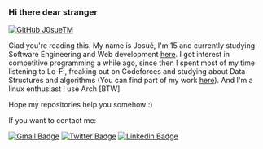 ### Hi there dear stranger

[![GitHub J0sueTM](https://img.shields.io/github/followers/j0sueTM?label=follow&style=social)](https://github.com/J0sueTM)

  Glad you're reading this. My name is Josué, I'm 15 and currently studying Software Engineering and Web development [here](https://etecfernandopolis.com.br/site/inicio/). I got interest in competitive programming a while ago, since then I spent most of my time listening to Lo-Fi, freaking out on Codeforces and studying about Data Structures and algorithms (You can find part of my work [here](https://github.com/J0sueTM/Competitive-Programming)). And I'm a linux enthusiast I use Arch [BTW]

Hope my repositories help you somehow :)

If you want to contact me:

[![Gmail Badge](https://img.shields.io/badge/-jteodomo@gmail.com-red?style=flat-square&logo=Gmail&logoColor=white&link=mailto:jteodomo@gmail.com)](mailto:jteodomo@gmail.com)
[![Twitter Badge](https://img.shields.io/badge/-@jozuteomo-blue?style=flat-square&labelColor=blue&logo=twitter&logoColor=white&link=https://twitter.com/jozuteomo)](https://twitter.com/jozuteomo)
[![Linkedin Badge](https://img.shields.io/badge/-Linkedin-blue?style=flat-square&logo=Linkedin&logoColor=white&link=https://www.linkedin.com/in/josué-teodoro-moreira-5998ab1a2/)](https://www.linkedin.com/in/josué-teodoro-moreira-5998ab1a2/) 
